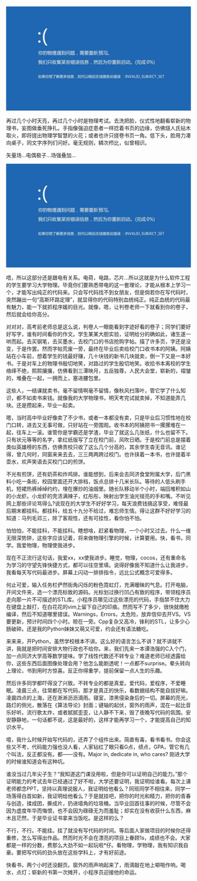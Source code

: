 ![_大学物理复习思路](大学物理复习思路.jpg)

再过几个小时天亮，再过几个小时是物理考试。去洗把脸，仪式性地翻看崭新的物理书，妄图做垂死挣扎。手指像强迫症患者一样捻着书页的边缘，仿佛燧人氏钻木取火，即将搓出物理学智慧的火花；或者也许只搓卷书页一角。低下头，脸用力凑向桌子，同文字序列们问好。毫无规则，鳞次栉比，似曾相识。

矢量场…电偶极子…场强叠加…

![大学物理复习思路](大学物理复习思路.jpg)

唔，所以这部分还是跟电有关系。电荷，电路，芯片…所以这就是为什么软件工程的学生要学习大学物理。毕竟你们要熟悉带电的这一套理论，才能从根本上学习一个，才能写出纯正的代码来。只会写代码找不到女朋友，但是倘若你在写代码时，突然蹦出一句“高斯环路定理”，就显得你的代码特别血统纯正。纯正血统的代码最有魅力，能一下就抓程序媛的目光。就像，嗯，让判卷老师一下就看到你的卷子，然后就会给你高分。

对对对，高考前老师总是这么说，判卷人一眼能看到字迹好看的卷子；同学们要好好写字，谁有时间看你的作文。学生某某大胆实验，证明给分的确如此，诸生遂一哄而起。去买钢笔，去买墨水，去校门口的书店抢购字帖。描了许多页，字还是没变，于是作罢。然而字帖荒废一旁，最终在毕业后卖给校门口收书本的阿姨。阿姨站在小车前，想着学生的钱最好赚，几十块钱的新书几块就卖，倒一下又是一本好书。于是对车上的物理书殷切地笑，对路过的学生殷切地笑。收拾书本离校的学生络绎不绝，熙熙攘攘，仿佛看到三潭映月，五岳独尊，人民大会堂，崭新的，褶皱的，堆叠在一起，一拥而上，塞进腰包里。

这些人，一结课就卖书，毫不留情啊毫不留情，像秋风扫落叶，管它学了什么知识，都不如卖书来钱。就像我的大学物理书，明天考完试就卖掉，不知道能弄几块。还是攒起来，毕业一起卖。

嗯，当时高中毕业好像卖了不少书，或者一本都没有卖，只是毕业后习惯性地在校门口转，进去又无事可做，只好站在一旁围观。收书本的阿姨把书一摞摞堆在一起，往车上一滚。谁管你是学霸还是学渣，毕业了就这么几张纸，什么也留不下。只有状元等等的名字，拿红纸版写了立在校门前，风吹日晒。于是校门前总是摆着类似英雄榜的东西，仿佛贵校只收了这么几个分高的，其余学生杳无音讯。谁记得，曾几何时，同窗来来去去，三三两两跨过校门。也许挟着一本书，也许提着半壶水，欢声笑语去买校门口的煎饼。

不光有煎饼，还有奶茶和炸鸡排。谁能想到，后来会去同济食堂附属大学，后门黑料小吃一条街，校园里面还开大排档，饭点总排十几米长队。等待的人低头刷手机，短裙热裤绰绰约约，埋在爆炒的油烟里。随长队移动半个小时，端回堆积如山的小龙虾。小龙虾的壳渍满辣子，红彤彤，映射出学生油光锃亮的手和嘴。不听见网上那些评论骂得么?说现在的大学生不好好学习，每天浪费钱搞这享受，难怪最后期末都挂科。都挂科，给五十九分不给过，难忘师生情。得让这群不好好学习的知道：马列毛邓三，除了客观性，还有可挂性，看你怕不怕。

怕怕怕，不能挂科，不能挂科。瞎想啥，赶紧看物理，一个小时又过去。什么一维无限深势阱，这些字应该记着，将来做物理引擎的时候，计算要用。快，看书，同学。我爱物理，物理使我进步。

现在不正流行这句话，我爱xx，xx使我进步。睡觉，物理，cocos，还有重命名为学习的守望先锋快捷方式，都可以往空里填。说得好像我不知道什么让我进步，我看每天写代码最进步。屏幕上闪动一排排指令，远比公式概念可爱得多。

何止可爱，输入任务栏俨然街角闪烁的粉色霓虹灯，充满暧昧的气息。打开电脑，开间文件夹，选一个漂亮标致的源码。光标划过换行凹凸有致的程序，带领程序员走向那一片不可描述的STL库。小程序员哪见过这些漂亮的代码，手指禁不住大力在键盘上敲打，在白花花的vim上留下自己的印痕。然而写不了多少，很快就缴枪编译，然后不知道哪里错误。Warnings，Errors，太危险，放弃信仰去开VS。VS要更新，预计时间四个小时。晾在一旁。Cpp复杂又高冷，锋利的STL，让多少心肠破碎。还是我的Python妹妹又萌又可爱，约会还有语法糖吃。

来来来，开Python，虽然学校根本不讲。这么好的语言怎么不讲？就不讲就不讲，我就是把时间安排大物行政也不给你。来，我们先来一本谭浩强的C入个门，加一点同济大学高等数学提味。学了线性代数还不转专业？难道老师已经透露给你，这些东西后面图像处理会用？他怎么能剧透呢！一点都不surprise。晕头转向上理论，书到用时方惊喜。反正你得重学，提前保留一点人生的乐趣。

然后许多同学都吓得没了兴致。不转专业的都是真爱。爱代码，爱程序，不爱睡眠。凌晨三点，往常都在写代码，那才是真正的快乐，看数据结构不能自拔好嘛。凌晨四点的上海，还在淅淅沥沥滴雨。寝室，漆黑侵染身后的一切。屏幕的亮光，路灯的侧光，散落在《算法导论》封面；键轴的起伏，窗外的雨声，混在一起比音乐好听。流行歌太炸，或者腻腻歪歪，让人静不下来，毁了夜晚写代码的氛围。安安静静地，一句话都不说，这是最好的，这样才能再学习一个，才能提高自己的知识水平。

噫，我什么时候开始写代码的，还弄了个组件出来。简直有毒，看书看书。你会这些又不考，代码能力强也没人看，人家钻红了眼只看G点，绩点，GPA，管它有几个叫法，反正都没有。都——没有。Major in, dedicate in, who cares? 刚进大学的时候谁知道会有这种坑。

谁没当过几年尖子生？“我知道这门课没用啦，但是你可以证明自己的能力。”那个证明能力的考试去年已经通过了好不啦，大学还要证明，我证明给谁看。每次上课老师都念PPT，坚持以真理说服人，我证明给他看么？同班同学不相往来，同学一场落得白首如新，我证明给他看么？于是就挂吧，把你的时光和精力，把你的青春与创造，揉成团，撕成片，扔进墙角的垃圾桶。当毕业回首往事的时候，尽管不会因为虚度年华而悔恨，也不会因为碌碌无为而羞耻；却实在没有收获什么东西，麻木且茫然，于是毕业证书拿来当饭吃。是这样的么？

不行，不行。不能挂。挂了就没有写代码的时间。等后面人家做项目的时候你还得重修，怎么写得出作品。然而时光不会在漂亮的项目上眷顾1s，成绩也不会。大家都是一样的分数，费那么大劲不如一起玩啦*仔。看物理，学物理，我有知识我自豪。要把写代码的劲头放在这些学科上，才有好前途。

快看书，两个小时还没翻页。窗外的雨声响起来了，雨滴敲在地上噼啪作响。喝水，点灯；崭新的书第一次摊开，小程序员迎接他的命运。

